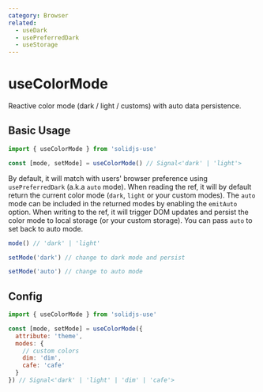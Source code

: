 ```yaml
---
category: Browser
related:
  - useDark
  - usePreferredDark
  - useStorage
---
```


# useColorMode

Reactive color mode (dark / light / customs) with auto data persistence.

## Basic Usage

```js
import { useColorMode } from 'solidjs-use'

const [mode, setMode] = useColorMode() // Signal<'dark' | 'light'>
```

By default, it will match with users' browser preference using `usePreferredDark` (a.k.a `auto` mode). When reading the ref, it will by default return the current color mode (`dark`, `light` or your custom modes). The `auto` mode can be included in the returned modes by enabling the `emitAuto` option. When writing to the ref, it will trigger DOM updates and persist the color mode to local storage (or your custom storage). You can pass `auto` to set back to auto mode.

```ts
mode() // 'dark' | 'light'

setMode('dark') // change to dark mode and persist

setMode('auto') // change to auto mode
```

## Config

```js
import { useColorMode } from 'solidjs-use'

const [mode, setMode] = useColorMode({
  attribute: 'theme',
  modes: {
    // custom colors
    dim: 'dim',
    cafe: 'cafe'
  }
}) // Signal<'dark' | 'light' | 'dim' | 'cafe'>
```
